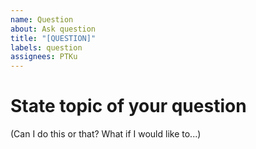 ```yaml
---
name: Question
about: Ask question
title: "[QUESTION]"
labels: question
assignees: PTKu
---
```


# State topic of your question

(Can I do this or that? What if I would like to...)
